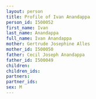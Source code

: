 ```yaml
---
layout: person
title: Profile of Ivan Anandappa
person_id: I500052
first_name: Ivan
last_name: Anandappa
full_name: Ivan Anandappa
mother: Gertrude Josephine Alles
mother_id: I500050
father: Cecil Joseph Anandappa
father_id: I500049
children:
children_ids:
partners:
partner_ids:
sex: M
---
```


